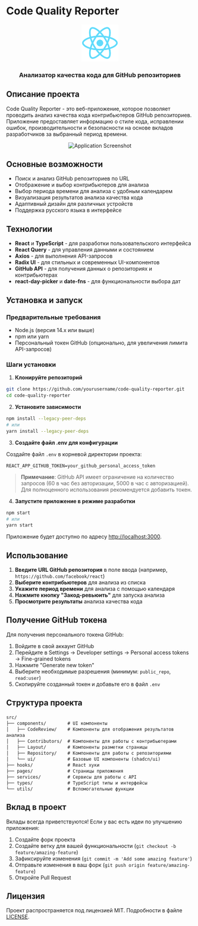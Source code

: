 # Code Quality Reporter

<div align="center">
  <img src="public/logo192.png" alt="Code Quality Reporter Logo" width="100" />
  <h3>Анализатор качества кода для GitHub репозиториев</h3>
</div>

## Описание проекта

Code Quality Reporter - это веб-приложение, которое позволяет проводить анализ качества кода контрибьютеров GitHub репозиториев. Приложение предоставляет информацию о стиле кода, исправлении ошибок, производительности и безопасности на основе вкладов разработчиков за выбранный период времени.

<div align="center">
  <img src="docs/screenshot.png" alt="Application Screenshot" width="800" />
</div>

## Основные возможности

- Поиск и анализ GitHub репозиториев по URL
- Отображение и выбор контрибьютеров для анализа
- Выбор периода времени для анализа с удобным календарем
- Визуализация результатов анализа качества кода
- Адаптивный дизайн для различных устройств
- Поддержка русского языка в интерфейсе

## Технологии

- **React** и **TypeScript** - для разработки пользовательского интерфейса
- **React Query** - для управления данными и состоянием
- **Axios** - для выполнения API-запросов
- **Radix UI** - для стильных и современных UI-компонентов
- **GitHub API** - для получения данных о репозиториях и контрибьютерах
- **react-day-picker** и **date-fns** - для функциональности выбора дат

## Установка и запуск

### Предварительные требования

- Node.js (версия 14.x или выше)
- npm или yarn
- Персональный токен GitHub (опционально, для увеличения лимита API-запросов)

### Шаги установки

1. **Клонируйте репозиторий**

```bash
git clone https://github.com/yourusername/code-quality-reporter.git
cd code-quality-reporter
```

2. **Установите зависимости**

```bash
npm install --legacy-peer-deps
# или
yarn install --legacy-peer-deps
```

3. **Создайте файл .env для конфигурации**

Создайте файл `.env` в корневой директории проекта:

```
REACT_APP_GITHUB_TOKEN=your_github_personal_access_token
```

> **Примечание**: GitHub API имеет ограничение на количество запросов (60 в час без авторизации, 5000 в час с авторизацией). Для полноценного использования рекомендуется добавить токен.

4. **Запустите приложение в режиме разработки**

```bash
npm start
# или
yarn start
```

Приложение будет доступно по адресу [http://localhost:3000](http://localhost:3000).

## Использование

1. **Введите URL GitHub репозитория** в поле ввода (например, `https://github.com/facebook/react`)
2. **Выберите контрибьютеров** для анализа из списка
3. **Укажите период времени** для анализа с помощью календаря
4. **Нажмите кнопку "Закод-ревьюить"** для запуска анализа
5. **Просмотрите результаты** анализа качества кода

## Получение GitHub токена

Для получения персонального токена GitHub:

1. Войдите в свой аккаунт GitHub
2. Перейдите в Settings → Developer settings → Personal access tokens → Fine-grained tokens
3. Нажмите "Generate new token"
4. Выберите необходимые разрешения (минимум: `public_repo`, `read:user`)
5. Скопируйте созданный токен и добавьте его в файл `.env`

## Структура проекта

```
src/
├── components/        # UI компоненты
│   ├── CodeReview/    # Компоненты для отображения результатов анализа
│   ├── Contributors/  # Компоненты для работы с контрибьютерами
│   ├── Layout/        # Компоненты разметки страницы
│   ├── Repository/    # Компоненты для работы с репозиториями
│   └── ui/            # Базовые UI компоненты (shadcn/ui)
├── hooks/             # React хуки
├── pages/             # Страницы приложения
├── services/          # Сервисы для работы с API
├── types/             # TypeScript типы и интерфейсы
└── utils/             # Вспомогательные функции
```

## Вклад в проект

Вклады всегда приветствуются! Если у вас есть идеи по улучшению приложения:

1. Создайте форк проекта
2. Создайте ветку для вашей функциональности (`git checkout -b feature/amazing-feature`)
3. Зафиксируйте изменения (`git commit -m 'Add some amazing feature'`)
4. Отправьте изменения в ваш форк (`git push origin feature/amazing-feature`)
5. Откройте Pull Request

## Лицензия

Проект распространяется под лицензией MIT. Подробности в файле [LICENSE](LICENSE).
